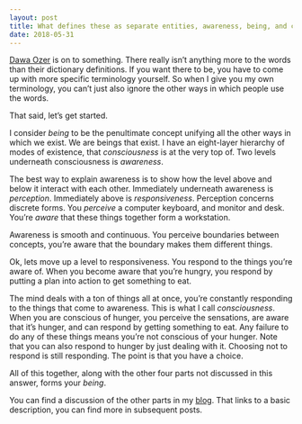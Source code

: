 ```yaml
---
layout: post
title: What defines these as separate entities, awareness, being, and consciousness?
date: 2018-05-31
---
```


<p><a href="/profile/Dawa-Ozer">Dawa Ozer</a> is on to something. There really isn’t anything more to the words than their dictionary definitions. If you want there to be, you have to come up with more specific terminology yourself. So when I give you my own terminology, you can’t just also ignore the other ways in which people use the words.</p><p>That said, let’s get started.</p><p>I consider <i>being</i> to be the penultimate concept unifying all the other ways in which we exist. We are beings that exist. I have an eight-layer hierarchy of modes of existence, that <i>consciousness</i> is at the very top of. Two levels underneath consciousness is <i>awareness</i>.</p><p>The best way to explain awareness is to show how the level above and below it interact with each other. Immediately underneath awareness is <i>perception</i>. Immediately above is <i>responsiveness</i>. Perception concerns discrete forms. You <i>perceive</i> a computer keyboard, and monitor and desk. You’re <i>aware</i> that these things together form a workstation.</p><p>Awareness is smooth and continuous. You perceive boundaries between concepts, you’re aware that the boundary makes them different things.</p><p>Ok, lets move up a level to responsiveness. You respond to the things you’re aware of. When you become aware that you’re hungry, you respond by putting a plan into action to get something to eat.</p><p>The mind deals with a ton of things all at once, you’re constantly responding to the things that come to awareness. This is what I call <i>consciousness</i>. When you are conscious of hunger, you perceive the sensations, are aware that it’s hunger, and can respond by getting something to eat. Any failure to do any of these things means you’re not conscious of your hunger. Note that you can also respond to hunger by just dealing with it. Choosing not to respond is still responding. The point is that you have a choice.</p><p>All of this together, along with the other four parts not discussed in this answer, forms your <i>being</i>.</p><p>You can find a discussion of the other parts in my <a href="https://spiritual-musings.quora.com/Chain-of-being">blog</a>. That links to a basic description, you can find more in subsequent posts.</p>
